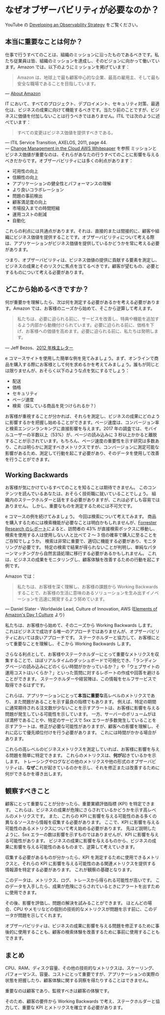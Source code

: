 # なぜオブザーバビリティが必要なのか？

YouTube の [Developing an Observability Strategy](https://www.youtube.com/watch?v=Ub3ATriFapQ) をご覧ください。




## 本当に重要なことは何か？

仕事で行うすべてのことは、組織のミッションに沿ったものであるべきです。私たち従業員は皆、組織のミッションを達成し、そのビジョンに向かって働いています。Amazon では、以下のようにミッションを掲げています：

> Amazon は、地球上で最も顧客中心的な企業、最高の雇用主、そして最も安全な職場であることを目指しています。

— [About Amazon](https://www.aboutamazon.com/about-us)

IT において、すべてのプロジェクト、デプロイメント、セキュリティ対策、最適化は、ビジネスの成果に向けて機能するべきです。当たり前のことですが、ビジネスに価値を付加しないことは行うべきではありません。ITIL では次のように述べています：

> すべての変更はビジネス価値を提供すべきである。

— ITIL Service Transition, AXELOS, 2011, page 44.  
— [Change Management in the Cloud AWS Whitepaper](https://docs.aws.amazon.com/ja_jp/wellarchitected/latest/change-enablement-in-the-cloud/change-enablement-in-the-cloud.html) を参照
ミッションとビジネス価値が重要なのは、それらがあなたの行うすべてのことに影響を与えるべきだからです。オブザーバビリティには多くの利点があります：

- 可用性の向上
- 信頼性の向上
- アプリケーションの健全性とパフォーマンスの理解
- より良いコラボレーション
- 問題の事前検出
- 顧客満足度の向上
- 市場投入までの時間短縮
- 運用コストの削減
- 自動化

これらの利点には共通点があります。それは、直接的または間接的に、顧客や組織にビジネス価値を提供することです。オブザーバビリティについて考える際は、アプリケーションがビジネス価値を提供しているかどうかを常に考える必要があります。

つまり、オブザーバビリティは、ビジネス価値の提供に貢献する要素を測定し、ビジネスの成果とそのリスクに焦点を当てるべきです。顧客が望むもの、必要とするものについて考える必要があります。




## どこから始めるべきですか？

何が重要かを理解したら、次は何を測定する必要があるかを考える必要があります。Amazon では、お客様のニーズから始めて、そこから逆算して考えます。

> 私たちは、必要に迫られる前に、サービスを改善し、特典や機能を追加するよう内部から動機付けられています。必要に迫られる前に、価格を下げ、お客様への価値を高めます。必要に迫られる前に、私たちは発明します。

— Jeff Bezos、[2012 年株主レター](https://s2.q4cdn.com/299287126/files/doc_financials/annual/2012-Shareholder-Letter.pdf)

e コマースサイトを使用した簡単な例を見てみましょう。まず、オンラインで商品を購入する際にお客様として何を求めるかを考えてみましょう。誰もが同じとは限りませんが、おそらく以下のような点を気にするでしょう：

- 配送
- 価格
- セキュリティ
- ページ速度
- 検索（探している商品を見つけられるか？）

お客様が重視することが分かれば、それらを測定し、ビジネスの成果にどのように影響するかを把握し始めることができます。ページ速度は、コンバージョン率と検索エンジンランキングに直接影響を与えます。2017 年の調査では、モバイルユーザーの半数以上（53%）が、ページの読み込みに 3 秒以上かかると離脱することが示されています。もちろん、ページ速度の重要性を示す研究は多数あり、これは明らかに測定すべきメトリクスですが、コンバージョンに測定可能な影響があるため、測定して行動を起こす必要があり、そのデータを使用して改善を行うことができます。




## Working Backwards

お客様が気にかけているすべてのことを知ることは期待できません。
このコンテンツを読んでいるあなたは、おそらく技術職に就いていることでしょう。
組織内のステークホルダーと話をする必要がありますが、これは必ずしも容易ではありません。
しかし、重要なものを測定するためには不可欠です。

e コマースの例を続けてみましょう。
今回は検索について考えてみます。
商品を購入するためには検索機能が必要なことは明白かもしれませんが、[Forrester Research のレポート](https://www.forrester.com/report/MustHave+eCommerce+Features/-/E-RES89561)によると、訪問者の 43% が直接検索ボックスに移動し、検索を使用する人は使用しない人と比べて 2 ～ 3 倍の確率で購入に至ることをご存知でしょうか。
検索は非常に重要で、適切に機能する必要があり、モニタリングが必要です。
特定の検索で結果が得られないことが判明し、単純なパターンマッチングから自然言語処理に移行する必要があるかもしれません。
これは、ビジネスの成果をモニタリングし、顧客体験を改善するための行動を起こす例です。

Amazon では：

> 私たちは、お客様を深く理解し、お客様の課題から Working Backwards することで、お客様の生活に意味のあるソリューションを生み出すイノベーションを迅速に開発するよう努めています。

— Daniel Slater - Worldwide Lead, Culture of Innovation, AWS ([Elements of Amazon's Day 1 Culture](https://aws.amazon.com/jp/executive-insights/content/how-amazon-defines-and-operationalizes-a-day-1-culture/) より)

私たちは、お客様から始めて、そのニーズから Working Backwards します。
これはビジネスで成功する唯一のアプローチではありませんが、オブザーバビリティにおいては良いアプローチです。
ステークホルダーと協力して、お客様にとって重要なことを理解し、そこから Working Backwards します。

さらなる利点として、お客様やステークホルダーにとって重要なメトリクスを収集することで、ほぼリアルタイムのダッシュボードで可視化でき、「ランディングページの読み込みにどのくらい時間がかかっているか？」や「ウェブサイトの運用コストはいくらか？」といった質問に対するレポートの作成や回答を避けることができます。
ステークホルダーや経営陣は、この情報をセルフサービスで取得できるはずです。

これらは、アプリケーションにとって**本当に重要な**高レベルのメトリクスであり、また問題があることを示す最良の指標でもあります。
例えば、特定の期間に通常期待される注文数が少ないことを示すアラートは、お客様に影響を与える問題が発生している可能性を示しています。
一方、サーバーのボリュームがほぼ満杯であることや、特定のサービスで 5xx エラーが多数発生していることを示すアラートは、修正が必要な可能性がありますが、顧客への影響を理解し、それに応じて優先順位付けを行う必要があります。
これには時間がかかる場合があります。

これらの高レベルのビジネスメトリクスを測定していれば、お客様に影響を与える問題を簡単に特定できます。
これらのメトリクスは、**何が**起きているかを示します。
トレーシングやログなどの他のメトリクスや他の形式のオブザーバビリティは、**なぜ**これが起きているのかを示し、それを修正または改善するために何ができるかを導き出します。




## 観察すべきこと

顧客にとって重要なことが分かったら、重要業績評価指標 (KPI) を特定できます。
これらは、ビジネスの成果が危険にさらされているかどうかを示す高レベルのメトリクスです。
また、これらの KPI に影響を与える可能性のある多くの異なるソースから情報を収集する必要があります。
ここで、KPI に影響を与える可能性のあるメトリクスについて考え始める必要があります。
先ほど説明したように、5xx エラーの数は影響を示すものではありませんが、KPI に影響を与える可能性があります。
ビジネスの成果に影響を与えるものから、ビジネスの成果に影響を与える可能性のあるものまで、逆算して考えていきます。

収集する必要があるものが分かったら、KPI を測定するために使用できるメトリクスと、それらの KPI に影響を与える可能性のある関連メトリクスを提供する情報源を特定する必要があります。
これが観察の基礎となります。

このデータは、メトリクス、ログ、トレースから得られる可能性が高いです。
このデータを入手したら、成果が危険にさらされているときにアラートを出すために使用できます。

その後、影響を評価し、問題の解決を試みることができます。
ほとんどの場合、CPU やメモリなどの個別の技術的なメトリクスが問題を示す前に、このデータが問題を示してくれます。

オブザーバビリティは、ビジネスの成果に影響を与える問題を修正するために事後的に使用することも、顧客の検索体験を改善するために事前に使用することもできます。



## まとめ

CPU、RAM、ディスク容量、その他の技術的なメトリクスは、スケーリング、パフォーマンス、容量、コストにとって重要ですが、アプリケーションの実際の状態を把握したり、顧客体験に関する洞察を得たりすることはできません。

重要なのは顧客であり、監視すべきは顧客の体験です。

そのため、顧客の要件から Working Backwards で考え、ステークホルダーと協力して、重要な KPI とメトリクスを確立する必要があります。
